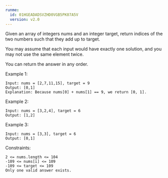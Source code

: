 ```yaml
---
runme:
  id: 01HGEADADSVZHD0VGB5PK07A5V
  version: v2.0
---
```


Given an array of integers nums and an integer target, return indices of the two numbers such that they add up to target.

You may assume that each input would have exactly one solution, and you may not use the same element twice.

You can return the answer in any order.

Example 1:

```raw
Input: nums = [2,7,11,15], target = 9
Output: [0,1]
Explanation: Because nums[0] + nums[1] == 9, we return [0, 1].
```

Example 2:
```raw
Input: nums = [3,2,4], target = 6
Output: [1,2]
```

Example 3:
```raw
Input: nums = [3,3], target = 6
Output: [0,1]
```

Constraints:

```raw
2 <= nums.length <= 104
-109 <= nums[i] <= 109
-109 <= target <= 109
Only one valid answer exists.
```
